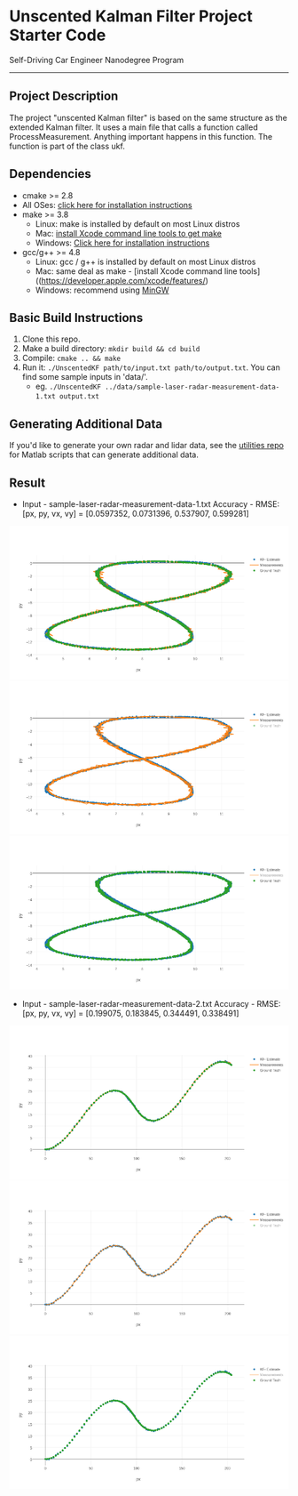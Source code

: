 # Unscented Kalman Filter Project Starter Code
Self-Driving Car Engineer Nanodegree Program

---
## Project Description

The project "unscented Kalman filter" is based on the same structure as the extended Kalman filter.
It uses a main file that calls a function called ProcessMeasurement. Anything important happens in this function. The function is part of the class ukf.



## Dependencies

* cmake >= 2.8
 * All OSes: [click here for installation instructions](https://cmake.org/install/)
* make >= 3.8
  * Linux: make is installed by default on most Linux distros
  * Mac: [install Xcode command line tools to get make](https://developer.apple.com/xcode/features/)
  * Windows: [Click here for installation instructions](http://gnuwin32.sourceforge.net/packages/make.htm)
* gcc/g++ >= 4.8
  * Linux: gcc / g++ is installed by default on most Linux distros
  * Mac: same deal as make - [install Xcode command line tools]((https://developer.apple.com/xcode/features/)
  * Windows: recommend using [MinGW](http://www.mingw.org/)

## Basic Build Instructions

1. Clone this repo.
2. Make a build directory: `mkdir build && cd build`
3. Compile: `cmake .. && make`
4. Run it: `./UnscentedKF path/to/input.txt path/to/output.txt`. You can find some sample inputs in 'data/'.
    - eg. `./UnscentedKF ../data/sample-laser-radar-measurement-data-1.txt output.txt`


## Generating Additional Data

If you'd like to generate your own radar and lidar data, see the [utilities repo](https://github.com/udacity/CarND-Mercedes-SF-Utilities) for Matlab scripts that can generate additional data.

[//]: # (Image References)
[image1]: ./data/1-1-all.png
[image2]: ./data/1-2-est_mea.png
[image3]: ./data/1-3-est_gt.png
[image4]: ./data/2-1-all.png
[image5]: ./data/2-2-est_mea.png
[image6]: ./data/2-3-est_gt.png



## Result
* Input - sample-laser-radar-measurement-data-1.txt
Accuracy - RMSE:
[px, py, vx, vy] = [0.0597352, 0.0731396, 0.537907, 0.599281]

![alt text][image1]
![alt text][image2]
![alt text][image3]

* Input - sample-laser-radar-measurement-data-2.txt
Accuracy - RMSE:
[px, py, vx, vy] = [0.199075, 0.183845, 0.344491, 0.338491]

![alt text][image4]
![alt text][image5]
![alt text][image6]

